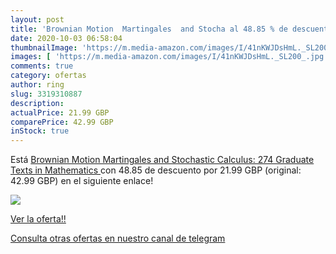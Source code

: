 ```yaml
---
layout: post
title: 'Brownian Motion  Martingales  and Stocha al 48.85 % de descuento'
date: 2020-10-03 06:58:04
thumbnailImage: 'https://m.media-amazon.com/images/I/41nKWJDsHmL._SL200_.jpg'
images: [ 'https://m.media-amazon.com/images/I/41nKWJDsHmL._SL200_.jpg' ]
comments: true
category: ofertas
author: ring
slug: 3319310887
description:
actualPrice: 21.99 GBP
comparePrice: 42.99 GBP
inStock: true
---
```


Está [Brownian Motion  Martingales  and Stochastic Calculus: 274  Graduate Texts in Mathematics ](https://www.amazon.co.uk/dp/3319310887/?tag=redken01-21) con 48.85 de descuento por 21.99 GBP (original: 42.99 GBP) en el siguiente enlace!

[![](https://m.media-amazon.com/images/I/41nKWJDsHmL._SL200_.jpg)](https://www.amazon.co.uk/dp/3319310887/?tag=redken01-21)

[Ver la oferta!!](https://www.amazon.co.uk/dp/3319310887/?tag=redken01-21)

[Consulta otras ofertas en nuestro canal de telegram](https://t.me/s/ofertas25)
